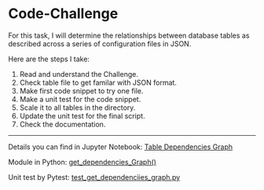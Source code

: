 # Code-Challenge

For this task, I will determine the relationships between database tables as described across a series of configuration files in JSON.

Here are the steps I take:

1. Read and understand the Challenge.
2. Check table file to get familar with JSON format.
3. Make first code snippet to try one file.
4. Make a unit test for the code snippet.
5. Scale it to all tables in the directory.
6. Update the unit test for the final script.
7. Check the documentation.

---

Details you can find in Jupyter Notebook:
[Table Dependencies Graph](./Table_Dependencies_Graph.ipynb)

Module in Python:
[get_dependencies_Graph()](./dependencies_graph.py)

Unit test by Pytest:
[test_get_dependenciies_graph.py](./test_dependencies_graph.py)
